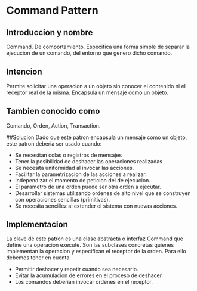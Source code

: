 # Command Pattern
## Introduccion y nombre
Command. De comportamiento. Especifica una forma simple de separar la ejecucion de un comando, del entorno que genero dicho comando.

## Intencion
Permite solicitar una operacion a un objeto sin conocer el contenido ni el receptor real de la misma. Encapsula un mensaje como un objeto.

## Tambien conocido como
Comando, Orden, Action, Transaction.

##Solucion
Dado que este patron encapsula un mensaje como un objeto, este patron deberia ser usado cuando:
- Se necesitan colas o registros de mensajes
- Tener la posibilidad de deshacer las operaciones realizadas
- Se necesita uniformidad al invocar las acciones.
- Facilitar la parametrizacion de las acciones a realizar.
- Independizar el momento de peticion del de ejecucion.
- El parametro de una orden puede ser otra orden a ejecutar.
- Desarrollar sistemas utilizando ordenes de alto nivel que se construyen con operaciones sencillas (primitivas).
- Se necesita sencillez al extender el sistema con nuevas acciones.

## Implementacion
La clave de este patron es una clase abstracta o interfaz Command que define una operacion  execute. Son las subclases concretas quienes implementan la operacion y especifican el receptor de la orden. Para ello debemos tener en cuenta:
- Permitir deshacer y repetir cuando sea necesario.
- Evitar la acumulacion de errores en el proceso de deshacer.
- Los comandos deberian invocar ordenes en el receptor. 